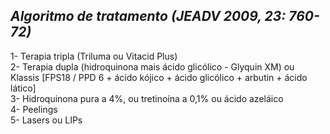 ## ***Algoritmo de tratamento (JEADV 2009, 23: 760-72)***


1- Terapia tripla (Triluma ou Vitacid Plus)  
2- Terapia dupla (hidroquinona mais ácido glicólico - Glyquin XM) ou Klassis \[FPS18 / PPD 6 \+ ácido kójico \+ ácido glicólico \+ arbutin \+ ácido lático\]  
3- Hidroquinona pura a 4%, ou tretinoína a 0,1% ou ácido azeláico  
4- Peelings  
5- Lasers ou LIPs


